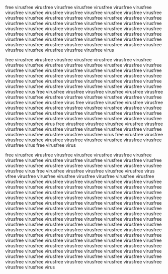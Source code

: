free virusfree virusfree virusfree virusfree virusfree virusfree virusfree virusfree virusfree virusfree virusfree virusfree virusfree virusfree virusfree virusfree virusfree virusfree virusfree virusfree virusfree virusfree virusfree virusfree virusfree virusfree virusfree virusfree virusfree virusfree virusfree virusfree virusfree virusfree virusfree virusfree virusfree virusfree virusfree virusfree virusfree virusfree virusfree virusfree virusfree virusfree virusfree virusfree virusfree virusfree virusfree virusfree virusfree virusfree virusfree virusfree virusfree virusfree virusfree virusfree virusfree virusfree virusfree virusfree virusfree virusfree virusfree virusfree virus



free virusfree virusfree virusfree virusfree virusfree virusfree virusfree virusfree virusfree virusfree virusfree virusfree virusfree virusfree virusfree virusfree virusfree virusfree virusfree virusfree virusfree virusfree virusfree virusfree virusfree virusfree virusfree virusfree virusfree virusfree virusfree virusfree virusfree virusfree virusfree virusfree virusfree virusfree virusfree virusfree virusfree virusfree virusfree virusfree virusfree virusfree virusfree virusfree virus
free virusfree virusfree virusfree virusfree virusfree virusfree virusfree virusfree virusfree virusfree virusfree virusfree virusfree virusfree virusfree virusfree virusfree virus
free virusfree virusfree virusfree virusfree virusfree virusfree virusfree virusfree virusfree virusfree virusfree virusfree virusfree virusfree virusfree virusfree virusfree virusfree virusfree virusfree virusfree virusfree virusfree virusfree virusfree virusfree virusfree virusfree virusfree virusfree virus
free virusfree virusfree virusfree virusfree virusfree virusfree virusfree virusfree virusfree virusfree virusfree virusfree virusfree virusfree virusfree virusfree virusfree virusfree virus
free virusfree virusfree virusfree virusfree virusfree virusfree virusfree virusfree virusfree virusfree virusfree virus
free virusfree virus


free virusfree virusfree virusfree virusfree virusfree virusfree virusfree virusfree virusfree virusfree virusfree virusfree virusfree virusfree virusfree virusfree virusfree virusfree virusfree virusfree virusfree virusfree virusfree virusfree virus
free virusfree virusfree virusfree virusfree virusfree virus
vfree virusfree virusfree virusfree virusfree virusfree virusfree virusfree virusfree virusfree virusfree virusfree virusfree virusfree virusfree virusfree virusfree virusfree virusfree virusfree virusfree virusfree virusfree virusfree virusfree virusfree virusfree virusfree virusfree virusfree virusfree virusfree virusfree virusfree virusfree virusfree virusfree virusfree virusfree virusfree virusfree virusfree virusfree virusfree virusfree virusfree virusfree virusfree virusfree virusfree virusfree virusfree virusfree virusfree virusfree virusfree virusfree virusfree virusfree virusfree virusfree virusfree virusfree virusfree virusfree virusfree virusfree virusfree virusfree virusfree virusfree virusfree virusfree virusfree virusfree virusfree virusfree virusfree virusfree virusfree virusfree virusfree virusfree virusfree virusfree virusfree virusfree virusfree virusfree virusfree virusfree virusfree virusfree virusfree virusfree virusfree virusfree virusfree virusfree virusfree virusfree virusfree virusfree virusfree virusfree virusfree virusfree virusfree virusfree virusfree virusfree virusfree virusfree virusfree virusfree virusfree virusfree virusfree virusfree virusfree virusfree virusfree virusfree virusfree virusfree virusfree virusfree virusfree virusfree virusfree virusfree virusfree virusfree virusfree virusfree virusfree virusfree virusfree virus
